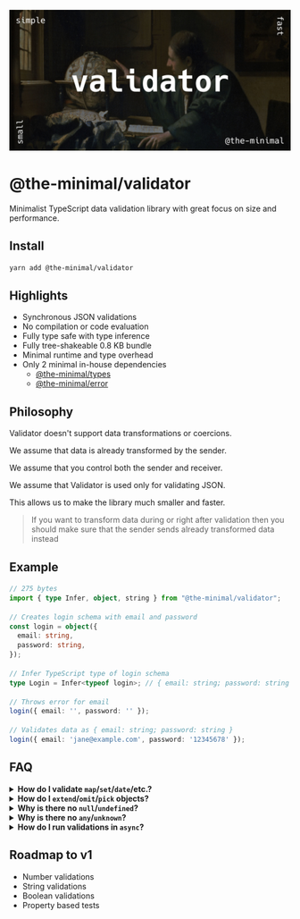 ![Validator image](https://github.com/the-minimal/validator/blob/main/docs/the-minimal-validator.jpg?raw=true)

# @the-minimal/validator

Minimalist TypeScript data validation library with great focus on size and performance.

## Install

```bash
yarn add @the-minimal/validator
```

## Highlights

- Synchronous JSON validations
- No compilation or code evaluation
- Fully type safe with type inference
- Fully tree-shakeable 0.8 KB bundle
- Minimal runtime and type overhead
- Only 2 minimal in-house dependencies
  - [@the-minimal/types](https://github.com/the-minimal/types)
  - [@the-minimal/error](https://github.com/the-minimal/error)

## Philosophy

Validator doesn't support data transformations or coercions.

We assume that data is already transformed by the sender.

We assume that you control both the sender and receiver.

We assume that Validator is used only for validating JSON.

This allows us to make the library much smaller and faster.

> If you want to transform data during or right after validation then you should make sure that the sender sends already transformed data instead

## Example

```ts
// 275 bytes
import { type Infer, object, string } from "@the-minimal/validator";

// Creates login schema with email and password
const login = object({
  email: string,
  password: string,
});

// Infer TypeScript type of login schema
type Login = Infer<typeof login>; // { email: string; password: string }

// Throws error for email
login({ email: '', password: '' });

// Validates data as { email: string; password: string }
login({ email: 'jane@example.com', password: '12345678' });
```

## FAQ

<details>
  <summary><b>How do I validate <code>map</code>/<code>set</code>/<code>date</code>/etc.?</b></summary>
  The main focus of this library is data validation of JSON.

  JSON doesn't support these data types, so it makes no sense to include them in this library.
</details>

<details>
  <summary><b>How do I <code>extend</code>/<code>omit</code>/<code>pick</code> objects?</b></summary>
  In order to allow such functions we'd have to make the schema accessible from the outside.

  This would change the design from using individual callable assertions to using objects with properties where one of those properties is the assertion.

  Additionally, this would make it possible to for example extend any object even if we don't want users to extend such an object.

  To fix this issue we would have to introduce some form of object schema freezing on top of that.

  All of that complicates the API, makes the library slower and inflates the bundle size.

  You can make object extendable by exporting its schema separately and then spreading it inside another schema.
</details>

<details>
  <summary><b>Why is there no <code>null</code>/<code>undefined</code>?</b></summary>
  Strictly checking only for `null` or `undefined` makes no sense.

  You always want to know if something can be `something` **OR** `nothing`.

  So you should always use `nullable`/`optional`/`nullish` instead.
</details>

<details>
  <summary><b>Why is there no <code>any</code>/<code>unknown</code>?</b></summary>
  You should always define your types otherwise what's the point of using TypeScript and this library?
</details>

<details>
  <summary><b>How do I run validations in <code>async</code>?</b></summary>
  None of the JSON data types need to be validated asynchronously.

  Validating side effects inside the validations is not a good idea and should be done after the validation is done.

  Don't do this:

  ```ts
  // definition
  const validate = and([
    string,
    validate(
      (fileName) => File.exists(fileName), // Promise<boolean>
      "fileExists"
    )
  ]);

  // endpoint
  await validate(body);
  ```

  Do this instead:

  ```ts
  // definition
  const validate = string;

  // endpoint
  validate(body);

  if(!(await File.exists(body))) {
    throw Error("File does not exist");
  }
  ```
</details>

## Roadmap to v1

- Number validations
- String validations
- Boolean validations
- Property based tests
